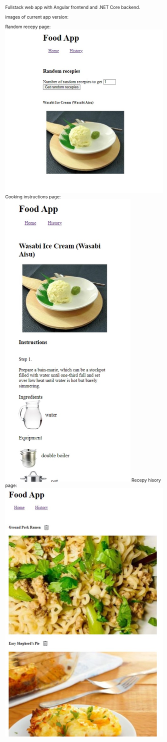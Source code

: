 Fullstack web app with Angular frontend and .NET Core backend.

images of current app version:

Random recepy page:
![My Image](readme-images/food-app-home.jpg)
Cooking instructions page:
![My Image](readme-images/food-app-instructions.jpg)
Recepy hisory page:
![My Image](readme-images/food-app-history.jpg)

